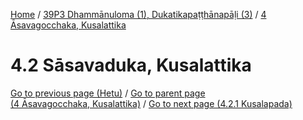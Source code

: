 
[Home](/) / [39P3 Dhammānuloma (1), Dukatikapaṭṭhānapāḷi (3)](../../39P3.md) / [4 Āsavagocchaka, Kusalattika](../4.md)

# 4.2 Sāsavaduka, Kusalattika


[Go to previous page (Hetu)](4.1/4.1.3/Hetu.md) / [Go to parent page (4 Āsavagocchaka, Kusalattika)](../4.md) / [Go to next page (4.2.1 Kusalapada)](4.2/4.2.1.md)



